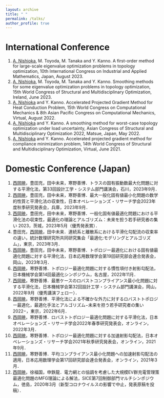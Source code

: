 ```yaml
---
layout: archive
title: " "
permalink: /talks/
author_profile: true
---
```


International Conference
======
1. <ins>A. Nishioka</ins>, M. Toyoda, M. Tanaka and Y. Kanno. A first-order method for large-scale eigenvalue optimization problems in topology optimization, 10th International Congress on 
Industrial and Applied Mathematics, Japan, August 2023.
2. <ins>A. Nishioka</ins>, M. Toyoda, M. Tanaka and Y. Kanno. Smoothing methods for some eigenvalue optimization problems in topology optimization, 15th World Congress of Structural and Multidisciplinary Optimization, Ireland, June 2023.
1. <ins>A. Nishioka</ins> and Y. Kanno. Accelerated Projected Gradient Method for Heat Conduction Problem, 15th World Congress on Computational Mechanics & 8th Asian Pacific Congress on Computational Mechanics, Virtual, August 2022.
1. <ins>A. Nishioka</ins> and Y. Kanno. A smoothing method for worst-case topology optimization under load uncertainty, Asian Congress of Structural and Multidisciplinary Optimization 2022, Matsue, Japan, May 2022.
1. <ins>A. Nishioka</ins> and Y. Kanno. Accelerated projected gradient method for compliance minimization problem, 14th World Congress of Structural and Multidisciplinary Optimization, Virtual, June 2021.

Domestic Conference (Japan)
======
1. <ins>西岡暁</ins>，豊田充，田中未来，寒野善博．トラスの固有振動数最大化問題に対する平滑化法，第33回設計工学・システム部門講演会，石川，2023年9月．
2. <ins>西岡暁</ins>，豊田充，田中未来，寒野善博．最大一般化固有値最小化問題の数学的性質と平滑化法の収束性，日本オペレーションズ・リサーチ学会2023年度秋季研究発表会，兵庫，2023年9月．
3. <ins>西岡暁</ins>，豊田充，田中未来，寒野善博．一般化固有値最適化問題における平滑化法の収束性，最適化の理論とアルゴリズム：未来を担う若手研究者の集い 2023，茨城，2023年5月（優秀発表賞）．
4. 豊田充，<ins>西岡暁</ins>，田中未来．連続系と離散系における平滑化勾配流の収束率の違い，統計数理研究所共同研究集会「最適化:モデリングとアルゴリズム」，東京，2023年3月．
5. <ins>西岡暁</ins>，豊田充，田中未来，寒野善博．トポロジー最適化における固有値最適化問題に対する平滑化法，日本応用数理学会第19回研究部会連合発表会，岡山，2023年3月．
6. <ins>西岡暁</ins>，寒野善博．トポロジー最適化問題に対する慣性項付き射影勾配法，日本機械学会第14回最適化シンポジウム，名古屋，2022年11月．
7. <ins>西岡暁</ins>，寒野善博．最悪ケースのロバストコンプライアンス最小化問題に対する平滑化法，日本機械学会第32回設計工学・システム部門講演会，岡山，2022年9月（優秀講演フェロー）．
8. <ins>西岡暁</ins>，寒野善博．平滑化法による不確かな外力に対するロバストトポロジー最適化，最適化手法とアルゴリズム−未来を担う若手研究者の集い 2022−，東京，2022年6月．
9. <ins>西岡暁</ins>，寒野善博．ロバストトポロジー最適化問題に対する平滑化法，日本オペレーションズ・リサーチ学会2022年春季研究発表会，オンライン，2022年3月．
10. <ins>西岡暁</ins>，寒野善博．トポロジー最適化問題に対する加速射影勾配法，日本オペレーションズ・リサーチ学会2021年秋季研究発表会，オンライン，2021年9月．
11. <ins>西岡暁</ins>，寒野善博．平均コンプライアンス最小化問題への加速射影勾配法の適用，日本応用数理学会第17回研究部会連合発表会，オンライン，2021年3月．
12. <ins>西岡暁</ins>，徐福国，申鉄龍．電力網との協調を考慮した大規模EV群充電管理策最適化問題のMFG理論による解法，SICE第7回制御部門マルチシンポジウム，徳島，2020年3月（新型コロナウイルスの影響で中止，発表原稿を投稿）．
